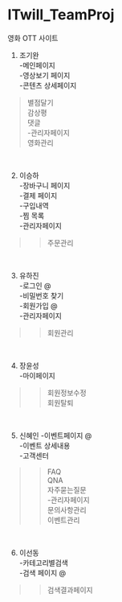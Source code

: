 # ITwill_TeamProj
영화 OTT 사이트
<br>
1. 조기완<br>
-메인페이지<br>
-영상보기 페이지<br>
-콘텐츠 상세페이지<br>
>별점달기<br>
>감상평<br>
>댓글<br>
-관리자페이지<br>
>영화관리<br>
<br>

2. 이승하<br>
-장바구니 페이지<br>
-결제 페이지<br>
-구입내역<br>
-찜 목록<br>
-관리자페이지<br>
>>주문관리<br>
<br>

3. 유하진<br>
-로그인 @<br>
-비밀번호 찾기<br>
-회원가입 @<br>
-관리자페이지
>>회원관리<br>
<br>

4. 장윤성<br>
-마이페이지<br>
>>회원정보수정<br>
>>회원탈퇴<br>
<br>

5. 신혜인
-이벤트페이지 @<br>
-이벤트 상세내용<br>
-고객센터<br>
>>FAQ<br>
>>QNA<br>
>>자주묻는질문<br>
-관리자페이지<br>
>>문의사항관리<br>
>>이벤트관리<br>
<br>

6. 이선동<br>
-카테고리별검색<br>
-검색 페이지 @<br>
>>검색결과페이지<br>
